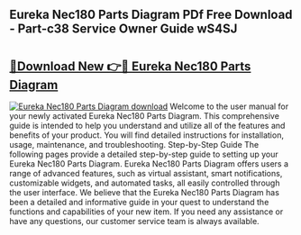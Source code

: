 ## Eureka Nec180 Parts Diagram PDf Free Download - Part-c38 Service Owner Guide wS4SJ

# <h2><a href="http://dfpnnj.blite.top/?on=Eureka+Nec180+Parts+Diagram">🔗Download New 👉🔴 Eureka Nec180 Parts Diagram</a></h2>

[![Eureka Nec180 Parts Diagram download](https://i.imgur.com/lujVjoI.png)](http://dfpnnj.blite.top/?on=Eureka+Nec180+Parts+Diagram)
Welcome to the user manual for your newly activated Eureka Nec180 Parts Diagram. This comprehensive guide is intended to help you understand and utilize all of the features and benefits of your product. You will find detailed instructions for installation, usage, maintenance, and troubleshooting. Step-by-Step Guide The following pages provide a detailed step-by-step guide to setting up your Eureka Nec180 Parts Diagram. Eureka Nec180 Parts Diagram offers users a range of advanced features, such as virtual assistant, smart notifications, customizable widgets, and automated tasks, all easily controlled through the user interface. We believe that the Eureka Nec180 Parts Diagram has been a detailed and informative guide in your quest to understand the functions and capabilities of your new item. If you need any assistance or have any questions, our customer service team is always available.
